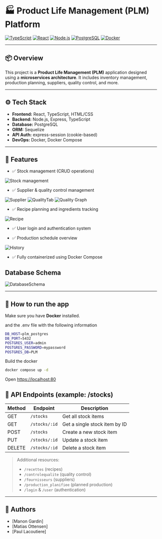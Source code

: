 # 🏭 Product Life Management (PLM) Platform

[![TypeScript](https://img.shields.io/badge/TypeScript-4.x-blue?logo=typescript&style=flat-square)](https://www.typescriptlang.org/)
[![React](https://img.shields.io/badge/Frontend-React-blue?logo=react&style=flat-square)](https://reactjs.org/)
[![Node.js](https://img.shields.io/badge/Backend-Node.js-green?logo=node.js&style=flat-square)](https://nodejs.org/)
[![PostgreSQL](https://img.shields.io/badge/Database-PostgreSQL-336791?logo=postgresql&style=flat-square)](https://www.postgresql.org/)
[![Docker](https://img.shields.io/badge/Dockerized-Yes-2496ED?logo=docker&style=flat-square)](https://www.docker.com/)


---

## 📦 Overview

This project is a **Product Life Management (PLM)** application designed using a **microservices architecture**. It includes inventory management, production planning, suppliers, quality control, and more.



---

## ⚙️ Tech Stack

- **Frontend:** React, TypeScript, HTML/CSS
- **Backend:** Node.js, Express, TypeScript
- **Database:** PostgreSQL
- **ORM:** Sequelize
- **API Auth:** express-session (cookie-based)
- **DevOps:** Docker, Docker Compose

---

## 🚀 Features

- ✅ Stock management (CRUD operations)
    
![Stock management](https://github.com/user-attachments/assets/f01ccbb7-63af-49d0-b061-ed0ea2b5b967)

- ✅ Supplier & quality control management
  
 ![Supplier](https://github.com/user-attachments/assets/091b5d9d-f25b-45e1-a40c-885491dc81e4)
 ![QualityTab](https://github.com/user-attachments/assets/37d0b02e-30e6-41f3-9f07-d0844515347a)
 ![Quality Graph](https://github.com/user-attachments/assets/b679c046-cd13-4f66-924b-9a14e9eba3cb)

- ✅ Recipe planning and ingredients tracking
   
 ![Recipe](https://github.com/user-attachments/assets/b8c33b5b-7103-4123-9b9a-1d0775a9bab7)

- ✅ User login and authentication system
  
- ✅ Production schedule overview
  
![History](https://github.com/user-attachments/assets/36344d0c-10d2-4439-993e-941a61fe19cc)

- ✅ Fully containerized using Docker Compose  

## Database Schema
  
![DatabaseSchema](https://github.com/user-attachments/assets/2207b0e6-d132-4ac6-a8b4-46a2bb2d9bb7)

---

## 🐳 How to run the app

Make sure you have **Docker**  installed.

and the .env file with the following information
```bash
DB_HOST=plm_postgres
DB_PORT=5432
POSTGRES_USER=admin
POSTGRES_PASSWORD=mypassword
POSTGRES_DB=PLM
```

Build the docker
```bash
docker compose up -d
```

Open [https://localhost:80](https://localhost:80)


## 📡 API Endpoints (example: /stocks)

| Method | Endpoint           | Description                           |
|--------|--------------------|---------------------------------------|
| GET    | `/stocks`          | Get all stock items                   |
| GET    | `/stocks/:id`      | Get a single stock item by ID         |
| POST   | `/stocks`          | Create a new stock item               |
| PUT    | `/stocks/:id`      | Update a stock item                   |
| DELETE | `/stocks/:id`      | Delete a stock item                   |

> Additional resources:
> - `/recettes` (recipes)
> - `/controlequalite` (quality control)
> - `/fournisseurs` (suppliers)
> - `/production_planifiee` (planned production)
> - `/login` & `/user` (authentication)

---

## 👥 Authors
- [Manon Gardin]
- [Matias Ottensen]
- [Paul Lacoutiere]



